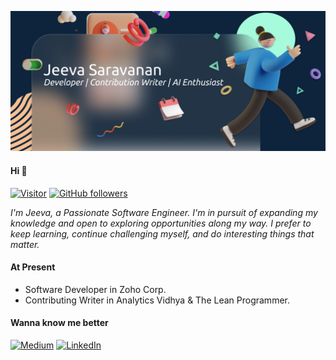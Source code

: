 ![](./banner.png)

<h4> Hi 👋</h4>

[![Visitor](https://visitor-badge.laobi.icu/badge?page_id=JeevaSaravanan.JeevaSaravanan)](https://github.com/JeevaSaravanan) [![GitHub followers](https://img.shields.io/github/followers/JeevaSaravanan.svg?style=social&label=Follow&maxAge=259200)](https://github.com/JeevaSaravanan?tab=followers)

<i>I'm Jeeva, a Passionate Software Engineer. I'm in pursuit of expanding my knowledge and open to exploring opportunities along my way. I prefer to keep learning, continue challenging myself, and do interesting things that matter.</i>

<h4>At Present </h4>

* Software Developer in Zoho Corp.
* Contributing Writer in Analytics Vidhya & The Lean Programmer.

<h4>Wanna know me better</h4>

<a href="https://jeevasaravanan.medium.com/">![Medium](https://img.shields.io/badge/Medium-000000?style=for-the-badge&logo=medium&logoColor=white)</a> <a href="https://www.linkedin.com/in/jeeva-saravanan/">![LinkedIn](https://img.shields.io/badge/LinkedIn-0077B5?style=for-the-badge&logo=linkedin&logoColor=white)</a>
<!---
JeevaSaravanan/JeevaSaravanan is a ✨ special ✨ repository because its `README.md` (this file) appears on your GitHub profile.
You can click the Preview link to take a look at your changes.
--->
